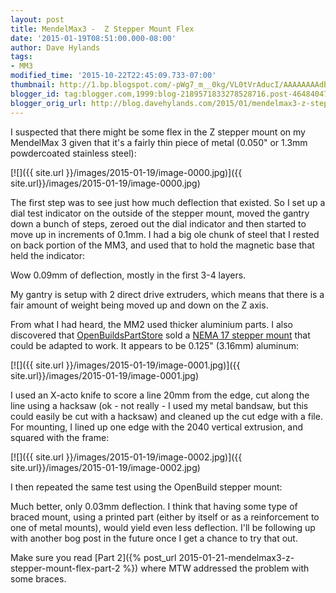 ```yaml
---
layout: post
title: MendelMax3 -  Z Stepper Mount Flex
date: '2015-01-19T08:51:00.000-08:00'
author: Dave Hylands
tags:
- MM3
modified_time: '2015-10-22T22:45:09.733-07:00'
thumbnail: http://1.bp.blogspot.com/-pWg7_m__0kg/VL0tVrAducI/AAAAAAAAdBY/oNqBEf9h2sw/s72-c/IMG_20150119_080907.jpg
blogger_id: tag:blogger.com,1999:blog-2189571833278528716.post-4648404788571888880
blogger_orig_url: http://blog.davehylands.com/2015/01/mendelmax3-z-stepper-mount-flex.html
---
```


I suspected that there might be some flex in the Z stepper mount on my
MendelMax 3 given that it's a fairly thin piece of metal (0.050" or 1.3mm
powdercoated stainless steel):

[![]({{ site.url }}/images/2015-01-19/image-0000.jpg)]({{ site.url}}/images/2015-01-19/image-0000.jpg)



The first step was to see just how much deflection that existed. So I set up a
dial test indicator on the outside of the stepper mount, moved the gantry down
a bunch of steps, zeroed out the dial indicator and then started to move up in
increments of 0.1mm. I had a big ole chunk of steel that I rested on back
portion of the MM3, and used that to hold the magnetic base that held the
indicator:


Wow 0.09mm of deflection, mostly in the first 3-4 layers.

My gantry is setup with 2 direct drive extruders, which means that there is a
fair amount of weight being moved up and down on the Z axis.

From what I had heard, the MM2 used thicker aluminium parts. I also discovered
that [OpenBuildsPartStore](https://openbuildspartstore.com/) sold a
[NEMA 17 stepper mount](https://openbuildspartstore.com/motor-mount-plate-nema-17-stepper-motor/) that
could be adapted to work. It appears to be 0.125" (3.16mm) aluminum:

[![]({{ site.url }}/images/2015-01-19/image-0001.jpg)]({{ site.url}}/images/2015-01-19/image-0001.jpg)




I used an X-acto knife to score a line 20mm from the edge, cut along the line
using a hacksaw (ok - not really - I used my metal bandsaw, but this could
easily be cut with a hacksaw) and cleaned up the cut edge with a file. For
mounting, I lined up one edge with the 2040 vertical extrusion, and squared
with the frame:

[![]({{ site.url }}/images/2015-01-19/image-0002.jpg)]({{ site.url}}/images/2015-01-19/image-0002.jpg)



I then repeated the same test using the OpenBuild stepper mount:



Much better, only 0.03mm deflection. I think that having some type of braced
mount, using a printed part (either by itself or as a reinforcement to one of
metal mounts), would yield even less deflection. I'll be following up with
another bog post in the future once I get a chance to try that out.

Make sure you read
[Part 2]({% post_url 2015-01-21-mendelmax3-z-stepper-mount-flex-part-2 %})
where MTW addressed the problem with some braces.

